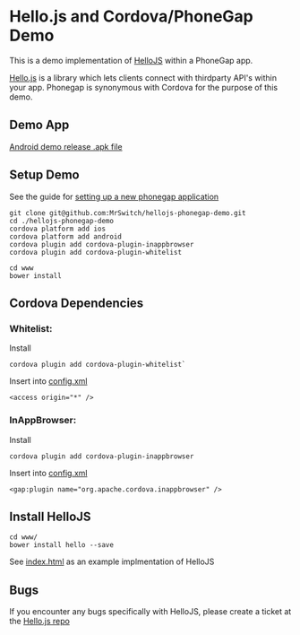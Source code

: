 # Hello.js and Cordova/PhoneGap Demo

This is a demo implementation of [HelloJS](https://github.com/MrSwitch/hello.js/) within a PhoneGap app.

[Hello.js](https://github.com/MrSwitch/hello.js) is a library which lets clients connect with thirdparty API's within your app. Phonegap is synonymous with Cordova for the purpose of this demo.


## Demo App

[Android demo release .apk file](dist/android-release-signed.apk)

 
## Setup Demo

See the guide for [setting up a new phonegap application](http://docs.phonegap.com/en/edge/guide_cli_index.md.html) 

	git clone git@github.com:MrSwitch/hellojs-phonegap-demo.git
	cd ./hellojs-phonegap-demo
	cordova platform add ios
	cordova platform add android
	cordova plugin add cordova-plugin-inappbrowser
	cordova plugin add cordova-plugin-whitelist

	cd www
	bower install


## Cordova Dependencies

### Whitelist:

Install

	cordova plugin add cordova-plugin-whitelist`

Insert into [config.xml](config.xml)

	<access origin="*" />


### InAppBrowser: 

Install

	cordova plugin add cordova-plugin-inappbrowser

Insert into [config.xml](config.xml)

	<gap:plugin name="org.apache.cordova.inappbrowser" />


## Install HelloJS

	cd www/
	bower install hello --save

See [index.html](index.html) as an example implmentation of HelloJS


## Bugs

If you encounter any bugs specifically with HelloJS, please create a ticket at the [Hello.js repo](https://github.com/MrSwitch/hello.js/)
